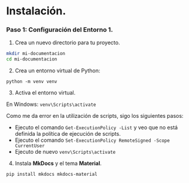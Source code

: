 # Instalación.

### Paso 1: Configuración del Entorno 1. 

1. Crea un nuevo directorio para tu proyecto. 

```bash
mkdir mi-documentacion 
cd mi-documentacion
```

2. Crea un entorno virtual de Python: 

`python -m venv venv`

3. Activa el entorno virtual. 

En Windows: `venv\Scripts\activate`

Como me da error en la utilización de scripts, sigo los siguientes pasos:  
- Ejecuto el comando `Get-ExecutionPolicy -List` y veo que no está definida la política de ejecución de scripts.
- Ejecuto el comando `Set-ExecutionPolicy RemoteSigned -Scope CurrentUser `
- Ejecuto de nuevo `venv\Scripts\activate`

4. Instala **MkDocs** y el tema **Material**. 

`pip install mkdocs mkdocs-material`